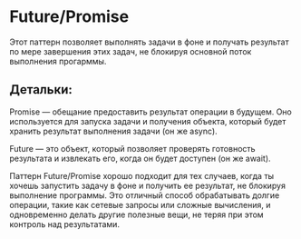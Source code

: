 # Future/Promise
 Этот паттерн позволяет выполнять задачи в фоне и получать результат по мере завершения этих задач, не блокируя основной поток выполнения прогарммы.

## Детальки:

Promise — обещание предоставить результат операции в будущем. Оно используется для запуска задачи и получения объекта, который будет хранить результат выполнения задачи (он же async).

Future — это объект, который позволяет проверять готовность результата и извлекать его, когда он будет доступен (он же await).

Паттерн Future/Promise хорошо подходит для тех случаев, когда ты хочешь запустить задачу в фоне и получить ее результат, не блокируя выполнение программы. Это отличный способ обрабатывать долгие операции, такие как сетевые запросы или сложные вычисления, и одновременно делать другие полезные вещи, не теряя при этом контроль над результатами.
